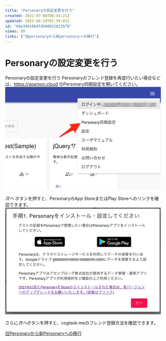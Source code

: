 ```yaml
---
title: "Personaryの設定変更を行う"
created: 2021-07-06T08:43:21Z
updated: 2025-04-24T07:59:03Z
id: "60e399168dfdb600228235f8"
views: 89
links: ["旧personaryから新personaryへの移行"]
---
```


# Personaryの設定変更を行う

Personaryの設定変更を行う
Personaryのフレンド登録を再度行いたい場合などは、https://goemon.cloud のPersonary同期設定を開いてください。
![](images/60df967beb7414001c0a1c83.png)



*次へ* ボタンを押すと、PersonaryのApp StoreまたはPlay Storeへのリンクを確認できます。
![](images/60df96c92ce5f20021c2962c.png)

さらに*次へ*ボタンを押すと、cogtask.meのフレンド登録方法を確認できます。

[旧Personaryから新Personaryへの移行](旧Personaryから新Personaryへの移行.md)
